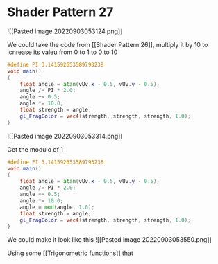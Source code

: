 # Shader Pattern 27

![[Pasted image 20220903053124.png]]

We could take the code from [[Shader Pattern 26]], multiply it by 10 to icnrease its valeu from 0 to 1 to 0 to 10
```glsl
#define PI 3.141592653589793238
void main()
{
    float angle = atan(vUv.x - 0.5, vUv.y - 0.5);
    angle /= PI * 2.0;
    angle += 0.5;
    angle *= 10.0;
    float strength = angle;
    gl_FragColor = vec4(strength, strength, strength, 1.0);
}
```

![[Pasted image 20220903053314.png]]

Get the modulo of 1
```glsl
#define PI 3.141592653589793238
void main()
{
    float angle = atan(vUv.x - 0.5, vUv.y - 0.5);
    angle /= PI * 2.0;
    angle += 0.5;
    angle *= 10.0;
    angle = mod(angle, 1.0);
    float strength = angle;
    gl_FragColor = vec4(strength, strength, strength, 1.0);
}
```

We could make it look like this
![[Pasted image 20220903053550.png]]

Using some [[Trigonometric functions]] that

